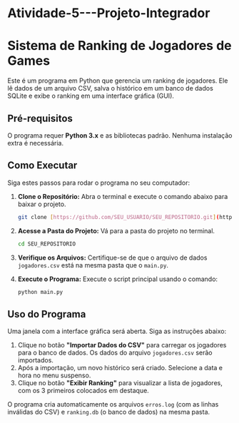 # Atividade-5---Projeto-Integrador
# Sistema de Ranking de Jogadores de Games

Este é um programa em Python que gerencia um ranking de jogadores. Ele lê dados de um arquivo CSV, salva o histórico em um banco de dados SQLite e exibe o ranking em uma interface gráfica (GUI).

## Pré-requisitos

O programa requer **Python 3.x** e as bibliotecas padrão. Nenhuma instalação extra é necessária.

## Como Executar

Siga estes passos para rodar o programa no seu computador:

1.  **Clone o Repositório:**
    Abra o terminal e execute o comando abaixo para baixar o projeto.
    ```bash
    git clone [https://github.com/SEU_USUARIO/SEU_REPOSITORIO.git](https://github.com/SEU_USUARIO/SEU_REPOSITORIO.git)
    ```

2.  **Acesse a Pasta do Projeto:**
    Vá para a pasta do projeto no terminal.
    ```bash
    cd SEU_REPOSITORIO
    ```

3.  **Verifique os Arquivos:**
    Certifique-se de que o arquivo de dados `jogadores.csv` está na mesma pasta que o `main.py`.

4.  **Execute o Programa:**
    Execute o script principal usando o comando:
    ```bash
    python main.py
    ```

## Uso do Programa

Uma janela com a interface gráfica será aberta. Siga as instruções abaixo:

1.  Clique no botão **"Importar Dados do CSV"** para carregar os jogadores para o banco de dados. Os dados do arquivo `jogadores.csv` serão importados.
2.  Após a importação, um novo histórico será criado. Selecione a data e hora no menu suspenso.
3.  Clique no botão **"Exibir Ranking"** para visualizar a lista de jogadores, com os 3 primeiros colocados em destaque.

O programa cria automaticamente os arquivos `erros.log` (com as linhas inválidas do CSV) e `ranking.db` (o banco de dados) na mesma pasta.
